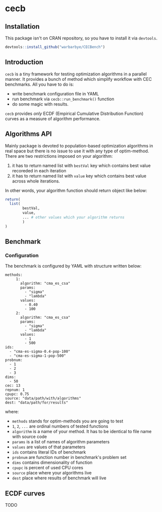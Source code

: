 # cecb

## Installation

This package isn't on CRAN repository, so you have to install it via `devtools`.

```r
devtools::install_github("warbarbye/CECBench")
```

## Introduction

`cecb` is a tiny framework for testing optimization algorithms in a parallel manner. It provides a bunch of method which simplify workflow with CEC benchmarks. All you have to do is:

* write benchmark configuration file in YAML
* run benchmark via `cecb::run_benchmark()` function
* do some magic with results.

`cecb` provides *only* ECDF (Empirical Cumulative Distribution Function) curves as a measure of algorithm performance.

## Algorithms API

Mainly package is devoted to population-based optimization algorithms in real space but there is no issue to use it with any type of optim-method. 
There are two restrictions imposed on your algorithm:

1. it has to return named list with `bestVal` key which contains best value recoreded in each iteration
2. it has to return named list with `value` key which contains best value across whole iterations.

In other words, your algorithm function should return object like below:

```r
return(
  list(
        bestVal,
        value,
        ... # other values which your algorithm returns
        )
)
```

## Benchmark

### Configuration

The benchmark is configured by YAML with structure written below:

```
methods:
     1: 
       algorithm: "cma_es_csa"
       params:
         - "sigma"
         - "lambda"
       values:
         - 0.40
         - 100
     2: 
       algorithm: "cma_es_csa"
       params:
         - "sigma"
         - "lambda"
       values:
         - 1
         - 500
ids:
  - "cma-es-sigma-0.4-pop-100"
  - "cma-es-sigma-1-pop-500"
probnum:
  - 1
  - 2
  - 3
dims:
  - 50
cec: 13
repnum: 1
cpupc: 0.75
source: "data/path/with/algorithms"
dest: "data/path/for/results"
```

where:

* `methods` stands for optim-methods you are going to test
* `1`, `2`, `...` are ordinal numbers of tested functions
* `algorithm` is a name of your method. It has to be identical to file name with source code
* `params` is a list of names of algorithm parameters
* `values` are values of that parameters 
* `ids` contains literal IDs of benchmark
* `probnum` are function number in benchmark's problem set
* `dims` contains dimensionality of function
* `cpupc` is percent of used CPU cores
* `source` place where your algorithms live
* `dest` place where results of benchmark will live 

## ECDF curves

TODO


